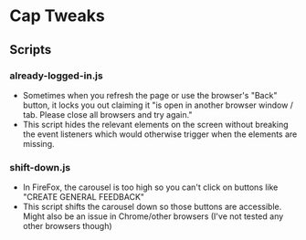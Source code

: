 # Cap Tweaks

## Scripts

### already-logged-in.js

- Sometimes when you refresh the page or use the browser's "Back" button, it locks you out claiming it "is open in another browser window / tab. Please close all browsers and try again."
- This script hides the relevant elements on the screen without breaking the event listeners which would otherwise trigger when the elements are missing.

### shift-down.js

- In FireFox, the carousel is too high so you can't click on buttons like "CREATE GENERAL FEEDBACK"
- This script shifts the carousel down so those buttons are accessible. Might also be an issue in Chrome/other browsers (I've not tested any other browsers though)
